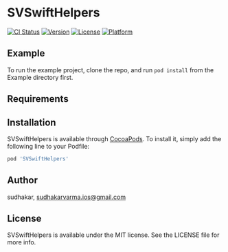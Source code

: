 # SVSwiftHelpers

[![CI Status](https://img.shields.io/travis/sudhakar/SVSwiftHelpers.svg?style=flat)](https://travis-ci.org/sudhakar/SVSwiftHelpers)
[![Version](https://img.shields.io/cocoapods/v/SVSwiftHelpers.svg?style=flat)](https://cocoapods.org/pods/SVSwiftHelpers)
[![License](https://img.shields.io/cocoapods/l/SVSwiftHelpers.svg?style=flat)](https://cocoapods.org/pods/SVSwiftHelpers)
[![Platform](https://img.shields.io/cocoapods/p/SVSwiftHelpers.svg?style=flat)](https://cocoapods.org/pods/SVSwiftHelpers)

## Example

To run the example project, clone the repo, and run `pod install` from the Example directory first.

## Requirements

## Installation

SVSwiftHelpers is available through [CocoaPods](https://cocoapods.org). To install
it, simply add the following line to your Podfile:

```ruby
pod 'SVSwiftHelpers'
```

## Author

sudhakar, sudhakarvarma.ios@gmail.com

## License

SVSwiftHelpers is available under the MIT license. See the LICENSE file for more info.
